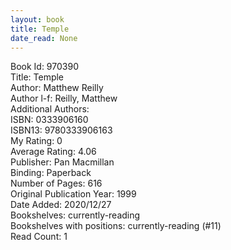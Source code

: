 ```yaml
---
layout: book
title: Temple
date_read: None
---
```


Book Id: 970390<br />
Title: Temple<br />
Author: Matthew Reilly<br />
Author l-f: Reilly, Matthew<br />
Additional Authors: <br />
ISBN: 0333906160<br />
ISBN13: 9780333906163<br />
My Rating: 0<br />
Average Rating: 4.06<br />
Publisher: Pan Macmillan<br />
Binding: Paperback<br />
Number of Pages: 616<br />
Original Publication Year: 1999<br />
Date Added: 2020/12/27<br />
Bookshelves: currently-reading<br />
Bookshelves with positions: currently-reading (#11)<br />
Read Count: 1<br />

